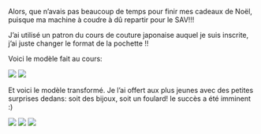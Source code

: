Alors, que n’avais pas beaucoup de temps pour finir mes cadeaux de Noël, puisque ma machine à coudre à dû repartir pour le SAV!!!

J’ai utilisé un patron du cours de couture japonaise auquel je suis inscrite, j’ai juste changer le format de la pochette !!

Voici le modèle fait au cours:

![](pouchette8.jpg)
![](pouchette6.jpg)

Et voici le modèle transformé. Je l’ai offert aux plus jeunes avec des petites surprises dedans: soit des bijoux, soit un foulard! le succès a été imminent :)

![](pouchette.jpg)
![](pouchette444.jpg)
![](pouchette5.jpg)
